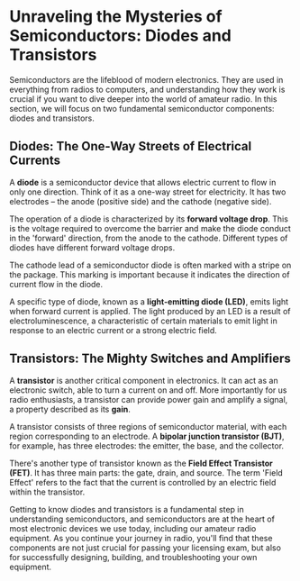 # Unraveling the Mysteries of Semiconductors: Diodes and Transistors

Semiconductors are the lifeblood of modern electronics. They are used in everything from radios to computers, and understanding how they work is crucial if you want to dive deeper into the world of amateur radio. In this section, we will focus on two fundamental semiconductor components: diodes and transistors. 

## Diodes: The One-Way Streets of Electrical Currents

A **diode** is a semiconductor device that allows electric current to flow in only one direction. Think of it as a one-way street for electricity. It has two electrodes – the anode (positive side) and the cathode (negative side). 

The operation of a diode is characterized by its **forward voltage drop**. This is the voltage required to overcome the barrier and make the diode conduct in the 'forward' direction, from the anode to the cathode. Different types of diodes have different forward voltage drops. 

The cathode lead of a semiconductor diode is often marked with a stripe on the package. This marking is important because it indicates the direction of current flow in the diode. 

A specific type of diode, known as a **light-emitting diode (LED)**, emits light when forward current is applied. The light produced by an LED is a result of electroluminescence, a characteristic of certain materials to emit light in response to an electric current or a strong electric field.

## Transistors: The Mighty Switches and Amplifiers

A **transistor** is another critical component in electronics. It can act as an electronic switch, able to turn a current on and off. More importantly for us radio enthusiasts, a transistor can provide power gain and amplify a signal, a property described as its **gain**.

A transistor consists of three regions of semiconductor material, with each region corresponding to an electrode. A **bipolar junction transistor (BJT)**, for example, has three electrodes: the emitter, the base, and the collector.

There's another type of transistor known as the **Field Effect Transistor (FET)**. It has three main parts: the gate, drain, and source. The term 'Field Effect' refers to the fact that the current is controlled by an electric field within the transistor.

Getting to know diodes and transistors is a fundamental step in understanding semiconductors, and semiconductors are at the heart of most electronic devices we use today, including our amateur radio equipment. As you continue your journey in radio, you'll find that these components are not just crucial for passing your licensing exam, but also for successfully designing, building, and troubleshooting your own equipment.